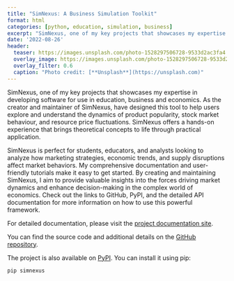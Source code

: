 ```yaml
---
title: "SimNexus: A Business Simulation Toolkit"
format: html
categories: [python, education, simulation, business]
excerpt: "SimNexus, one of my key projects that showcases my expertise in developing software for use in educa..."
date: '2022-08-26'
header:
  teaser: https://images.unsplash.com/photo-1528297506728-9533d2ac3fa4
  overlay_image: https://images.unsplash.com/photo-1528297506728-9533d2ac3fa4
  overlay_filter: 0.6
  caption: "Photo credit: [**Unsplash**](https://unsplash.com)"
---
```


SimNexus, one of my key projects that showcases my expertise in developing software for use in education, business and economics. As the creator and maintainer of SimNexus, have designed this tool to help users explore and understand the dynamics of product popularity, stock market behaviour, and resource price fluctuations. SimNexus offers a hands-on experience that brings theoretical concepts to life through practical application.

SimNexus is perfect for students, educators, and analysts looking to analyze how marketing strategies, economic trends, and supply disruptions affect market behaviors. My comprehensive documentation and user-friendly tutorials make it easy to get started. By creating and maintaining SimNexus, I aim to provide valuable insights into the forces driving market dynamics and enhance decision-making in the complex world of economics. Check out the links to GitHub, PyPI, and the detailed API documentation for more information on how to use this powerful framework.


For detailed documentation, please visit the [project documentation site](https://michaelborck.au/simnexus/).

You can find the source code and additional details on the [GitHub repository](https://github.com/michael-borck/simnexus).

The project is also available on [PyPI](https://pypi.org/project/simnexus/). You can install it using pip:

```sh
pip simnexus
```
